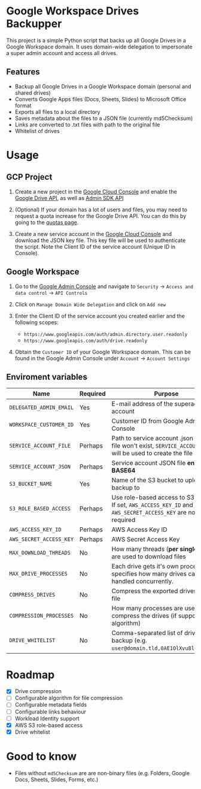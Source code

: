# Google Workspace Drives Backupper

This project is a simple Python script that backs up all Google Drives in a Google Workspace domain. It uses domain-wide delegation to impersonate a super admin account and access all drives.

## Features

- Backup all Google Drives in a Google Workspace domain (personal and shared drives)
- Converts Google Apps files (Docs, Sheets, Slides) to Microsoft Office format
- Exports all files to a local directory
- Saves metadata about the files to a JSON file (currently md5Checksum)
- Links are converted to .txt files with path to the original file
- Whitelist of drives

# Usage

## GCP Project

1. Create a new project in the [Google Cloud Console](https://console.cloud.google.com/) and enable the [Google Drive API](https://console.cloud.google.com/marketplace/product/google/drive.googleapis.com), as well as [Admin SDK API](https://console.cloud.google.com/marketplace/product/google/admin.googleapis.com)

2. (Optional) If your domain has a lot of users and files, you may need to request a quota increase for the Google Drive API. You can do this by going to the [quotas page](https://console.cloud.google.com/iam-admin/quotas).

3. Create a new service account in the [Google Cloud Console](https://console.cloud.google.com/iam-admin/serviceaccounts) and download the JSON key file. This key file will be used to authenticate the script. Note the Client ID of the service account (Unique ID in Console).

## Google Workspace

1. Go to the [Google Admin Console](https://admin.google.com) and navigate to `Security` -> `Access and data control` -> `API Controls`

2. Click on `Manage Domain Wide Delegation` and click on `Add new`

3. Enter the Client ID of the service account you created earlier and the following scopes:

   - `https://www.googleapis.com/auth/admin.directory.user.readonly`
   - `https://www.googleapis.com/auth/drive.readonly`

4. Obtain the `Customer ID` of your Google Workspace domain. This can be found in the Google Admin Console under `Account` -> `Account Settings`

## Enviroment variables

| Name                    | Required | Purpose                                                                                                        | Type   | Default                    |
| ----------------------- | -------- | -------------------------------------------------------------------------------------------------------------- | ------ | -------------------------- |
| `DELEGATED_ADMIN_EMAIL` | Yes      | E-mail address of the superadmin account                                                                       | string |                            |
| `WORKSPACE_CUSTOMER_ID` | Yes      | Customer ID from Google Admin Console                                                                          | string |                            |
| `SERVICE_ACCOUNT_FILE`  | Perhaps  | Path to service account .json key. If file won't exist, `SERVICE_ACCOUNT_JSON` will be used to create the file | string | `service-account-key.json` |
| `SERVICE_ACCOUNT_JSON`  | Perhaps  | Service account JSON file **encoded in BASE64**                                                                | string |                            |
| `S3_BUCKET_NAME`        | Yes      | Name of the S3 bucket to upload the backup to                                                                  | string |                            |
| `S3_ROLE_BASED_ACCESS`  | Perhaps  | Use role-based access to S3 bucket. If set, `AWS_ACCESS_KEY_ID` and `AWS_SECRET_ACCESS_KEY` are not required   | bool   | `false`                    |
| `AWS_ACCESS_KEY_ID`     | Perhaps  | AWS Access Key ID                                                                                              | string |                            |
| `AWS_SECRET_ACCESS_KEY` | Perhaps  | AWS Secret Access Key                                                                                          | string |                            |
| `MAX_DOWNLOAD_THREADS`  | No       | How many threads (**per single drive**) are used to download files                                             | int    | `20`                       |
| `MAX_DRIVE_PROCESSES`   | No       | Each drive gets it's own process. This specifies how many drives can be handled concurrently.                  | int    | `4`                        |
| `COMPRESS_DRIVES`       | No       | Compress the exported drives to a .zip file                                                                    | bool   | `false`                    |
| `COMPRESSION_PROCESSES` | No       | How many processes are used to compress the drives (if supported by algorithm)                                 | int    | `cpu_count()`              |
| `DRIVE_WHITELIST`       | No       | Comma-separated list of drive IDs to backup (e.g. `user@domain.tld,0AE1OlXvu8lCKUk9PVA`)                       | string |                            |

# Roadmap

- [x] Drive compression
- [ ] Configurable algorithm for file compression
- [ ] Configurable metadata fields
- [ ] Configurable links behaviour
- [ ] Workload Identity support
- [x] AWS S3 role-based access
- [x] Drive whitelist

# Good to know

- Files without `md5Checksum` are are non-binary files (e.g. Folders, Google Docs, Sheets, Slides, Forms, etc.)

